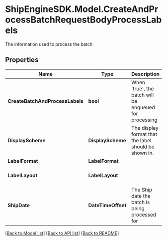 # ShipEngineSDK.Model.CreateAndProcessBatchRequestBodyProcessLabels
The information used to process the batch

## Properties

Name | Type | Description | Notes
------------ | ------------- | ------------- | -------------
**CreateBatchAndProcessLabels** | **bool** | When &#39;true&#39;, the batch will be enqueued for processing | [optional] 
**DisplayScheme** | **DisplayScheme** | The display format that the label should be shown in. | [optional] 
**LabelFormat** | **LabelFormat** |  | [optional] 
**LabelLayout** | **LabelLayout** |  | [optional] [default to "4x6"]
**ShipDate** | **DateTimeOffset** | The Ship date the batch is being processed for | [optional] 

[[Back to Model list]](../../README.md#documentation-for-models) [[Back to API list]](../../README.md#documentation-for-api-endpoints) [[Back to README]](../../README.md)

